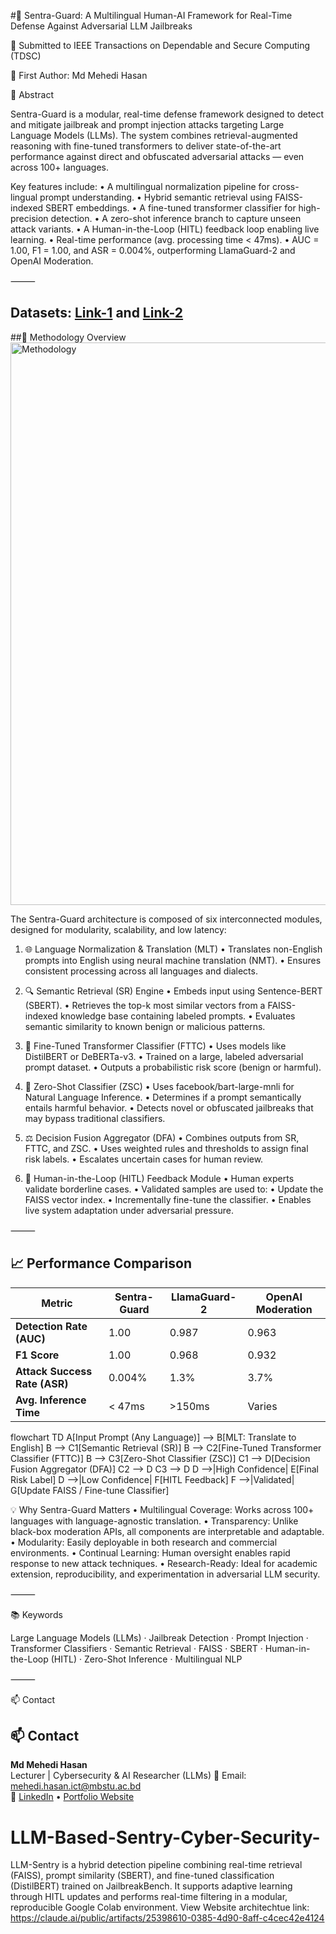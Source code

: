 #🔐 Sentra-Guard: A Multilingual Human-AI Framework for Real-Time Defense Against Adversarial LLM Jailbreaks

📍 Submitted to IEEE Transactions on Dependable and Secure Computing (TDSC)

👤 First Author: Md Mehedi Hasan

📄 Abstract

Sentra-Guard is a modular, real-time defense framework designed to detect and mitigate jailbreak and prompt injection attacks targeting Large Language Models (LLMs). The system combines retrieval-augmented reasoning with fine-tuned transformers to deliver state-of-the-art performance against direct and obfuscated adversarial attacks — even across 100+ languages.

Key features include:
	•	A multilingual normalization pipeline for cross-lingual prompt understanding.
	•	Hybrid semantic retrieval using FAISS-indexed SBERT embeddings.
	•	A fine-tuned transformer classifier for high-precision detection.
	•	A zero-shot inference branch to capture unseen attack variants.
	•	A Human-in-the-Loop (HITL) feedback loop enabling live learning.
	•	Real-time performance (avg. processing time < 47ms).
	•	AUC = 1.00, F1 = 1.00, and ASR = 0.004%, outperforming LlamaGuard-2 and OpenAI Moderation.

⸻
## Datasets: [Link-1](https://huggingface.co/datasets/Spony/harmbench-dataset) and [Link-2](https://huggingface.co/datasets/JailbreakV-28K/JailBreakV-28k)
##🧠 Methodology Overview
<img width="1303" height="900" alt="Methodology" src="https://github.com/user-attachments/assets/50ec4667-33ba-47a9-840c-fbf1d76f7be9" />

The Sentra-Guard architecture is composed of six interconnected modules, designed for modularity, scalability, and low latency:

1. 🌐 Language Normalization & Translation (MLT)
	•	Translates non-English prompts into English using neural machine translation (NMT).
	•	Ensures consistent processing across all languages and dialects.

2. 🔍 Semantic Retrieval (SR) Engine
	•	Embeds input using Sentence-BERT (SBERT).
	•	Retrieves the top-k most similar vectors from a FAISS-indexed knowledge base containing labeled prompts.
	•	Evaluates semantic similarity to known benign or malicious patterns.

3. 🤖 Fine-Tuned Transformer Classifier (FTTC)
	•	Uses models like DistilBERT or DeBERTa-v3.
	•	Trained on a large, labeled adversarial prompt dataset.
	•	Outputs a probabilistic risk score (benign or harmful).

4. 🧪 Zero-Shot Classifier (ZSC)
	•	Uses facebook/bart-large-mnli for Natural Language Inference.
	•	Determines if a prompt semantically entails harmful behavior.
	•	Detects novel or obfuscated jailbreaks that may bypass traditional classifiers.

5. ⚖️ Decision Fusion Aggregator (DFA)
	•	Combines outputs from SR, FTTC, and ZSC.
	•	Uses weighted rules and thresholds to assign final risk labels.
	•	Escalates uncertain cases for human review.

6. 🧍 Human-in-the-Loop (HITL) Feedback Module
	•	Human experts validate borderline cases.
	•	Validated samples are used to:
	•	Update the FAISS vector index.
	•	Incrementally fine-tune the classifier.
	•	Enables live system adaptation under adversarial pressure.

⸻

## 📈 Performance Comparison

| **Metric**                   | **Sentra-Guard** | **LlamaGuard-2** | **OpenAI Moderation** |
|-----------------------------|------------------|------------------|------------------------|
| **Detection Rate (AUC)**    | 1.00             | 0.987            | 0.963                  |
| **F1 Score**                | 1.00             | 0.968            | 0.932                  |
| **Attack Success Rate (ASR)** | 0.004%          | 1.3%             | 3.7%                   |
| **Avg. Inference Time**     | < 47ms           | >150ms           | Varies                 |

flowchart TD
    A[Input Prompt (Any Language)] --> B[MLT: Translate to English]
    B --> C1[Semantic Retrieval (SR)]
    B --> C2[Fine-Tuned Transformer Classifier (FTTC)]
    B --> C3[Zero-Shot Classifier (ZSC)]
    C1 --> D[Decision Fusion Aggregator (DFA)]
    C2 --> D
    C3 --> D
    D -->|High Confidence| E[Final Risk Label]
    D -->|Low Confidence| F[HITL Feedback]
    F -->|Validated| G[Update FAISS / Fine-tune Classifier]


 💡 Why Sentra-Guard Matters
	•	Multilingual Coverage: Works across 100+ languages with language-agnostic translation.
	•	Transparency: Unlike black-box moderation APIs, all components are interpretable and adaptable.
	•	Modularity: Easily deployable in both research and commercial environments.
	•	Continual Learning: Human oversight enables rapid response to new attack techniques.
	•	Research-Ready: Ideal for academic extension, reproducibility, and experimentation in adversarial LLM security.

⸻

📚 Keywords

Large Language Models (LLMs) · Jailbreak Detection · Prompt Injection · Transformer Classifiers · Semantic Retrieval · FAISS · SBERT · Human-in-the-Loop (HITL) · Zero-Shot Inference · Multilingual NLP

⸻

📫 Contact

## 📫 Contact
**Md Mehedi Hasan**  
Lecturer | Cybersecurity & AI Researcher  (LLMs)
📧 Email: [mehedi.hasan.ict@mbstu.ac.bd](mehedi.hasan.ict@mbstu.ac.bd)  
🔗 [LinkedIn](https://www.linkedin.com/in/md-mehedi-hasan-878379193/) • [Portfolio Website](https://md-mehedi-hasan-resume.vercel.app/)


# LLM-Based-Sentry-Cyber-Security-
LLM-Sentry is a hybrid detection pipeline combining real-time retrieval (FAISS), prompt similarity (SBERT), and fine-tuned classification (DistilBERT) trained on JailbreakBench. It supports adaptive learning through HITL updates and performs real-time filtering in a modular, reproducible Google Colab environment.
 View Website architechtue link: https://claude.ai/public/artifacts/25398610-0385-4d90-8aff-c4cec42e4124
 
